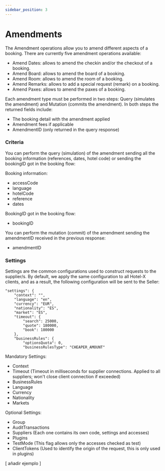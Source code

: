 ```yaml
---
sidebar_position: 3
---
```


# Amendments

The Amendment operations allow you to amend different aspects of a booking. There are currently five amendment operations available:

* Amend Dates: allows to amend the checkin and/or the checkout of a booking.
* Amend Board: allows to amend the board of a booking.
* Amend Room: allows to amend the room of a booking.
* Amend Remarks: allows to add a special request (remark) on a booking.
* Amend Paxes: allows to amend the paxes of a booking.

Each amendment type must be performed in two steps: Query (simulates the amendment) and Mutation (commits the amendment). In both steps the returned fields include:

* The booking detail with the amendment applied
* Amendment fees if applicable
* AmendmentID (only returned in the query response)

### Criteria 

You can perform the query (simulation) of the amendment sending all the booking information (references, dates, hotel code)
or sending the bookingID got in the booking flow:

Booking information:
* accessCode
* language
* hotelCode
* reference
* dates

BookingID got in the booking flow:
* bookingID

You can perform the mutation (commit) of the amendment sending the amendmentID received in the previous response:
* amendmentID

### Settings 

Settings are the common configurations used to construct requests to the supplier/s. By default, we apply the same configuration to all Hotel-X clients, and as a result, the following configuration will be sent to the Seller:

	"settings": {
		"context": "",
		"language": "en",
		"currency": "EUR",
		"nationality": "ES",
		"market": "ES",
		"timeout": {
			"search": 25000,
			"quote": 180000,
			"book": 180000
		},
		"businessRules": {
			"optionsQuota": 0,
			"businessRulesType": "CHEAPER_AMOUNT"

Mandatory Settings:
* Context
* Timeout (Timeout in milliseconds for supplier connections. Applied to all suppliers; won't close client connection if exceeded)
* BusinessRules
* Language
* Currency
* Nationality
* Markets

Optional Settings:
* Group
* AuditTransactions 
* Suppliers (Each one contains its own code, settings and accesses)
* Plugins
* TestMode (This flag allows only the accesses checked as test)
* ClientTokens (Used to identify the origin of the request, this is only used in plugins)

[ añadir ejemplo ]